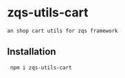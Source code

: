 
# zqs-utils-cart
```
an shop cart utils for zqs framework
```

## Installation
```
 npm i zqs-utils-cart
```
